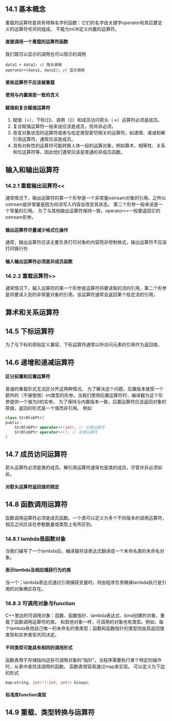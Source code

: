 ## 14.1 基本概念
重载的运算符是具有特殊名字的函数：它们的名字由关键字operator和其后要定义的运算符号共同组成。
不能为int冲定义内置的运算符。
#### 直接调用一个重载的运算符函数
我们既可以显示的调用也可以隐示的调用
```
data1 + data2; // 隐示调用
operator+(data1, data2); // 显示调用
```
#### 某些运算符不应该被重载
#### 使用与内置类型一致的含义
#### 赋值和复合赋值运算符
1. 赋值（=）、下标([])、调用（()）和成员访问箭头（->）运算符必须是成员。
2. 复合赋值运算符一般来说应该是成员，但并非必须。
3. 改变对象状态的运算符或者与给定类型密切相关的运算符，如递增、递减和解引用运算符，通常应该是成员。
4. 具有对称性的运算符可能转换人体一段的运算对象，例如算术、相等性、关系和位运算符等，因此他们通常应该是普通的非成员函数。

## 输入和输出运算符
### 14.2.1 重载输出运算符<<
通常情况下，输出运算符的第一个形参是一个非常量ostream对象的引用。之所以ostream是非常量是因为向流写入内容会改变其状态。
第二个形参一般来说是一个常量的引用。
为了与其他输出运算符保持一致，operator<<一般要返回它的ostream形参。
#### 输出运算符尽量减少格式化操作
通常，输出运算符应该主要负责打印对象的内容而非控制格式，输出运算符不应该打印换行符
#### 输入输出运算符必须是非成员函数
### 14.2.2 重载运算符>>
通常情况下，输入运算符的第一个形参是运算符将要读取的流的引用，第二个形参是将要读入到的非常量对象的引用。该运算符通常会返回某个给定流的引用。
## 算术和关系运算符
## 14.5 下标运算符
为了与下标的原始定义兼容，下标运算符通常以所访问元素的引用作为返回值。
## 14.6 递增和递减运算符
#### 区分前置和后置运算符
普通的重载形式无法区分开这两种情况。
为了解决这个问题，后置版本接受一个额外的（不被使用）int类型的形参。当我们使用后置运算符时，编译器为这个形参提供一个值为0的实参。
为了保持与内置版本一致，后置运算符应该返回对象的原值，返回的形式是一个值而非引用。
例如
```c++
class StrBlobPtr{
public：
    StrBlobPtr operator++(int); // 后置运算符
    StrBlobPtr operator++(); // 前置运算符
}
```
## 14.7 成员访问运算符
箭头运算符必须是类的成员。解引用运算符通常也是类的成员，尽管并非必须如此。
#### 对箭头运算符返回值的限定
## 14.8 函数调用运算符
函数调用运算符必须是成员函数。一个类可以定义为多个不同版本的调用运算符，相互之间应该在参数数量或类型上有所区别。
### 14.8.1 lambda是函数对象
当我们编写了一个lambda后，编译器将该表达式翻译成一个未命名类的未命名对象。
#### 表示lambda及相应捕获行为的类
当一个；lambda表达式通过引用捕获变量时，将由程序负责确保lambda执行是引用的对象确实存在。
### 14.8.3 可调用对象与function
C++里边的可调用对象：函数、函数指针、lambda表达式、bind创建的对象、重载了函数调用运算符的类。
和其他对象一样，可调用的对象也有类型。例如，每个lambda有他自己唯一的未命名的类类型；函数和函数指针的类型则由其返回值类型和实参类型共同决定。
#### 不同类型可能具有相同的调用形式
函数表用于存储指向这些可调用对象的“指针”。当程序需要执行某个特定的操作时，从表中查找该调用的函数。
函数表很容易通过map来实现。
可以定义为下边的形式
```c++
map<string, int(*)(int, int)> binops;
```
#### 标准库function类型
## 14.9 重载、类型转换与运算符